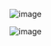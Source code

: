 ![image](https://github.com/user-attachments/assets/6e25ba4f-e922-4601-a7ea-3cc9672bfdd1)

![image](https://github.com/user-attachments/assets/dc9c6d9a-36c3-4daf-b3dc-16f8d37b0bef)
